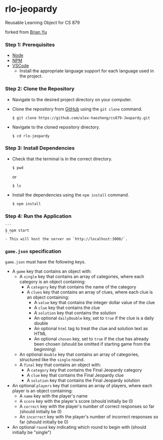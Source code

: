 # rlo-jeopardy

Reusable Learning Object for CS 879

forked from [Brian Yu](https://github.com/brianyu28/jeopardy)

### **Step 1: Prerequisites**

- [Node](https://nodejs.org/en/)
- [NPM](https://www.npmjs.com/)
- [VSCode](https://code.visualstudio.com/)
    - Install the appropriate language support for each language used in the project.

### **Step 2: Clone the Repository**

- Navigate to the desired project directory on your computer.

- Clone the repository from [GitHub](https://github.com/alex-haozheng/cs879-Jeopardy.git) using the `git clone` command.

    ```
    $ git clone https://github.com/alex-haozheng/cs879-Jeopardy.git
    ```

- Navigate to the cloned repository directory.

    ```
    $ cd rlo-jeopardy
    ```

### **Step 3: Install Dependencies**

- Check that the terminal is in the correct directory.

    ```
    $ pwd
    ```
    or 
    ```
    $ ls
    ```

- Install the dependencies using the `npm install` command.

    ```
    $ npm install
    ```

### **Step 4: Run the Application**

    ```
    $ npm start
    ```
    - This will host the server on `http://localhost:3000/`.

### `game.json` specification

`game.json` must have the following keys.

- A `game` key that contains an object with:
  - A `single` key that contains an array of categories, where each category is an object containing:
    - A `category` key that contains the name of the category
    - A `clues` key that contains an array of clues, where each clue is an object containing:
      - A `value` key that contains the integer dollar value of the clue
      - A `clue` key that contains the clue
      - A `solution` key that contains the solution
      - An optional `dailyDouble` key, set to `true` if the clue is a daily double
      - An optional `html` tag to treat the clue and solution text as HTML
      - An optional `chosen` key, set to `true` if the clue has already been chosen (should be omitted if starting game from the beginning)
  - An optional `double` key that contains an array of categories, structured like the `single` round.
  - A `final` key that contains an object with:
    - A `category` key that contains the Final Jeopardy category
    - A `clue` key that contains the Final Jeopardy clue
    - A `solution` key that contains the Final Jeopardy solution
- An optional `players` key that contains an array of players, where each player is an object containing:
  - A `name` key with the player's name
  - A `score` key with the player's score (should initially be 0)
  - A `correct` key with the player's number of correct responses so far (should initially be 0)
  - An `incorrect` key with the player's number of incorrect responses so far (should initially be 0)
- An optional `round` key indicating which round to begin with (should initially be "single")